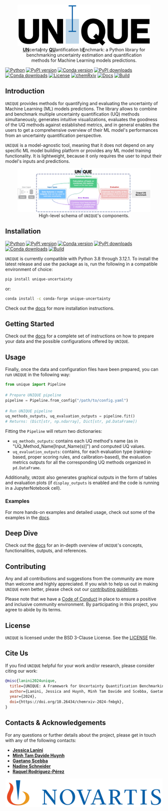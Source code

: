 <figure>
  <img src=./docs/source/_static/unique_logo_blue.png alt="UNIQUE Logo">
  <figcaption align=center><u><b>UN</b></u>certa<u><b>I</b></u>nty <u><b>QU</b></u>antification b<u><b>E</b></u>nchmark: a Python library for benchmarking uncertainty estimation and quantification methods for Machine Learning models predictions.</figcaption>
</figure>

[![Python](https://img.shields.io/pypi/pyversions/unique-uncertainty?label=Python)](https://pypi.org/project/unique-uncertainty/)
[![PyPI version](https://img.shields.io/pypi/v/unique-uncertainty?color=yellowgreen&label=PyPI)](https://pypi.org/project/unique-uncertainty/)
[![Conda version](https://img.shields.io/conda/vn/conda-forge/unique-uncertainty?color=yellowgreen&label=conda-forge)](https://anaconda.org/conda-forge/unique-uncertainty)
[![PyPI downloads](https://img.shields.io/pypi/dm/unique-uncertainty?color=brightgreen&label=PyPI%20downloads)](https://pypi.org/project/unique-uncertainty/)
[![Conda downloads](https://img.shields.io/conda/dn/conda-forge/unique-uncertainty?color=brightgreen&label=conda%20downloads)](https://anaconda.org/conda-forge/unique-uncertainty)
[![License](https://img.shields.io/badge/License-BSD_3--Clause-red)](https://opensource.org/licenses/BSD-3-Clause)
[![chemRxiv](https://img.shields.io/badge/chemRxiv-10.26434%2Fchemrxiv--2024--fmbgk-yellow)](https://doi.org/10.26434/chemrxiv-2024-fmbgk)
[![Docs](https://github.com/Novartis/UNIQUE/actions/workflows/docs.yml/badge.svg?branch=main)](https://opensource.nibr.com/UNIQUE/)
[![Build](https://github.com/Novartis/UNIQUE/actions/workflows/build.yml/badge.svg?branch=main)](https://pypi.org/project/unique-uncertainty/)


## Introduction

`UNIQUE` provides methods for quantifying and evaluating the uncertainty of Machine Learning (ML) models predictions. The library allows to combine and benchmark multiple uncertainty quantification (UQ) methods simultaneously, generates intuitive visualizations, evaluates the goodness of the UQ methods against established metrics, and in general enables the users to get a comprehensive overview of their ML model's performances from an uncertainty quantification perspective.

`UNIQUE` is a model-agnostic tool, meaning that it does not depend on any specific ML model building platform or provides any  ML model training functionality. It is lightweight, because it only requires the user to input their model's inputs and predictions.

<figure>
  <img src=./docs/source/_static/schema_high_level.png alt="UNIQUE High Level Schema">
  <figcaption align=center>High-level schema of <code>UNIQUE</code>'s components.</figcaption>
</figure>


## Installation

[![Python](https://img.shields.io/pypi/pyversions/unique-uncertainty?label=Python)](https://pypi.org/project/unique-uncertainty/)
[![PyPI version](https://img.shields.io/pypi/v/unique-uncertainty?color=yellowgreen&label=PyPI)](https://pypi.org/project/unique-uncertainty/)
[![Conda version](https://img.shields.io/conda/vn/conda-forge/unique-uncertainty?color=yellowgreen&label=conda-forge)](https://anaconda.org/conda-forge/unique-uncertainty)
[![PyPI downloads](https://img.shields.io/pypi/dm/unique-uncertainty?color=brightgreen&label=PyPI%20downloads)](https://pypi.org/project/unique-uncertainty/)
[![Conda downloads](https://img.shields.io/conda/dn/conda-forge/unique-uncertainty?color=brightgreen&label=conda%20downloads)](https://anaconda.org/conda-forge/unique-uncertainty)
[![Build](https://github.com/Novartis/UNIQUE/actions/workflows/build.yml/badge.svg?branch=main)](https://pypi.org/project/unique-uncertainty/)

`UNIQUE` is currently compatible with Python 3.8 through 3.12.1. To install the latest release and use the package as is, run the following in a compatible environment of choice:

```bash
pip install unique-uncertainty
```

or:

```bash
conda install -c conda-forge unique-uncertainty
```

Check out the [docs](https://opensource.nibr.com/UNIQUE/installation.html#installation) for more installation instructions.


## Getting Started

Check out the [docs](https://opensource.nibr.com/UNIQUE/getting_started/index.html#getting-started) for a complete set of instructions on how to prepare your data and the possible configurations offered by `UNIQUE`.


## Usage

Finally, once the data and configuration files have been prepared, you can run `UNIQUE` in the following way:

```python
from unique import Pipeline

# Prepare UNIQUE pipeline
pipeline = Pipeline.from_config("/path/to/config.yaml")

# Run UNIQUE pipeline
uq_methods_outputs, uq_evaluation_outputs = pipeline.fit()
# Returns: (Dict[str, np.ndarray], Dict[str, pd.DataFrame])
```

Fitting the `Pipeline` will return two dictionaries:

- `uq_methods_outputs`: contains each UQ method's name (as in "UQ_Method_Name[Input_Name(s)]") and computed UQ values.
- `uq_evaluation_outputs`: contains, for each evaluation type (ranking-based, proper scoring rules, and calibration-based), the evaluation metrics outputs for all the corresponding UQ methods organized in `pd.DataFrame`.

Additionally, `UNIQUE` also generates graphical outputs in the form of tables and evaluation plots (if `display_outputs` is enabled and the code is running in a JupyterNotebook cell).


### Examples

For more hands-on examples and detailed usage, check out some of the examples in the [docs](https://opensource.nibr.com/UNIQUE/examples/index.html#examples).


## Deep Dive

Check out the [docs](https://opensource.nibr.com/UNIQUE/indepth/index.html#deep-dive) for an in-depth overview of `UNIQUE`'s concepts, functionalities, outputs, and references.


## Contributing

Any and all contributions and suggestions from the community are more than welcome and highly appreciated. If you wish to help us out in making `UNIQUE` even better, please check out our [contributing guidelines](./CONTRIBUTING.md).

Please note that we have a [Code of Conduct](./CODE_OF_CONDUCT.md) in place to ensure a positive and inclusive community environment. By participating in this project, you agree to abide by its terms.


## License

`UNIQUE` is licensed under the BSD 3-Clause License. See the [LICENSE](./LICENSE.md) file.


## Cite Us

If you find `UNIQUE` helpful for your work and/or research, please consider citing our work:

```bibtex
@misc{lanini2024unique,
  title={UNIQUE: A Framework for Uncertainty Quantification Benchmarking},
  author={Lanini, Jessica and Huynh, Minh Tam Davide and Scebba, Gaetano and Schneider, Nadine and Rodr{\'\i}guez-P{\'e}rez, Raquel},
  year={2024},
  doi={https://doi.org/10.26434/chemrxiv-2024-fmbgk},
}
```


## Contacts & Acknowledgements

For any questions or further details about the project, please get in touch with any of the following contacts:

* **[Jessica Lanini](mailto:jessica.lanini@novartis.com?subject=UNIQUE)**
* **[Minh Tam Davide Huynh](https://github.com/mtdhuynh)**
* **[Gaetano Scebba](mailto:gaetano.scebba@novartis.com?subject=UNIQUE)**
* **[Nadine Schneider](mailto:nadine-1.schneider@novartis.com?subject=UNIQUE)**
* **[Raquel Rodríguez-Pérez](mailto:raquel.rodriguez_perez@novartis.com?subject=UNIQUE)**


![Novartis Logo](./docs/source/_static/novartis_logo.png)
